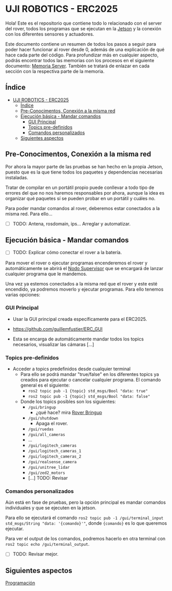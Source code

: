 # UJI ROBOTICS - ERC2025

Hola! Este es el repositorio que contiene todo lo relacionado con el server del rover, todos los programas que se ejecutan en la [Jetson](https://drive.google.com/open?id=1fHbcS8U8frjhqGWFR6CukLB3bt-LdUYFgUYxeBtJ6mc&usp=drive_copy) y la conexión con los diferentes sensores y actuadores.

Este documento contiene un resumen de todos los pasos a seguir para poder hacer funcionar al rover desde 0, además de una explicación de qué hace cada parte del código. Para profundizar más en cualquier aspecto, podrás encontrar todos las memorias con los procesos en el siguiente documento: [Memoria Server](https://docs.google.com/document/d/1E_Q-_umBtsWQF4Fvs7V24_zVx3GvIHj7npbNcFVh6iw/edit?usp=sharing). También se tratará de enlazar en cada sección con la respectiva parte de la memoria.

## Índice

- [UJI ROBOTICS - ERC2025](#uji-robotics---erc2025)
    - [Índice](#índice)
    - [Pre-Conocimentos, Conexión a la misma red](#pre-conocimentos-conexión-a-la-misma-red)
    - [Ejecución básica - Mandar comandos](#ejecución-básica---mandar-comandos)
        - [GUI Principal](#gui-principal)
        - [Topics pre-definidos](#topics-pre-definidos)
        - [Comandos personalizados](#comandos-personalizados)
    - [Siguientes aspectos](#siguientes-aspectos)

## Pre-Conocimentos, Conexión a la misma red

Por ahora la mayor parte de las pruebas se han hecho en la propia Jetson, puesto que es la que tiene todos los paquetes y dependencias necesarias instaladas. 

Tratar de compilar en un portátil propio puede conllevar a todo tipo de errores del que no nos haremos responsables por ahora, aunque la idea es organizar qué paquetes sí se pueden probar en un portátil y cuáles no.

Para poder mandar comandos al rover, deberemos estar conectados a la misma red. Para ello...

- [ ] TODO: Antena, rosdomain, ips... Arreglar y automatizar.


## Ejecución básica - Mandar comandos

- [ ] TODO: Explicar cómo conectar el rover a la batería.

Para mover el rover o ejecutar programas encenderemos el rover y automáticamente se abrirá el [Nodo Supervisor](#rover-supervisor) que se encargará de lanzar cualquier programa que le mandemos.

Una vez ya estemos conectados a la misma red que el rover y este esté encendido, ya podremos moverlo y ejecutar programas. Para ello tenemos varias opciones:

### GUI Principal
- Usar la GUI principal creada específicamente para el ERC2025. 

- https://github.com/guillemfustier/ERC_GUI
- Esta se encarga de automáticamente mandar todos los topics necesarios, visualizar las cámaras [...]


### Topics pre-definidos

- Acceder a topics predefinidos desde cualquier terminal
    - Para ello se podrá mandar "true/false" en los diferentes topics ya creados para ejecutar o cancelar cualquier programa. El comando general es el siguiente:
        - `ros2 topic pub -1 {topic} std_msgs/Bool "data: true"`
        - `ros2 topic pub -1 {topic} std_msgs/Bool "data: false"`
    - Donde los topics posibles son los siguientes:
        - `/gui/bringup`
            - ¿qué hace? mira [Rover Bringup](#rover-bringup)
        - `/gui/shutdown`
            - Apaga el rover.
        - `/gui/ruedas`
        - `/gui/all_cameras`
        - ...
        - `/gui/logitech_cameras`
        - `/gui/logitech_cameras_1`
        - `/gui/logitech_cameras_2`
        - `/gui/realsense_camera`
        - `/gui/unitree_lidar`
        - `/gui/zed2_motors`
        - [...] TODO: Revisar

### Comandos personalizados

Aún está en fase de pruebas, pero la opción principal es mandar comandos individuales y que se ejecuten en la jetson.

Para ello se ejecutará el comando `ros2 topic pub -1 /gui/terminal_input std_msgs/String "data: '{comando}'"`, donde `{comando}` es lo que queremos ejecutar.

Para ver el output de los comandos, podremos hacerlo en otra terminal con `ros2 topic echo /gui/terminal_output`.

- [ ] TODO: Revisar mejor.

## Siguientes aspectos

[Programación](documentaci%C3%B3n/aspectos-programacion.md)